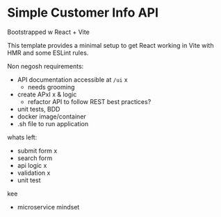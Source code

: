 # Simple Customer Info API

Bootstrapped w React + Vite

This template provides a minimal setup to get React working in Vite with HMR and some ESLint rules.

Non negosh requirements:

-   API documentation accessible at `/ui` x
    -   needs grooming
-   create APxI x & logic
    -   refactor API to follow REST best practices?
-   unit tests, BDD
-   docker image/container
-   .sh file to run application

whats left:

-   submit form x
-   search form
-   api logic x
-   validation x
-   unit test

kee

-   microservice mindset
